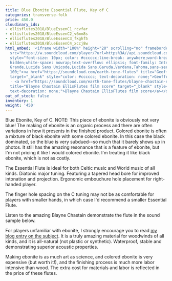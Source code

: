 ```yaml
---
title: Blue Ebonite Essential Flute, Key of C
categories: transverse-folk
price: 450.0
cloudinary_ids:
- ellisflutes2018/BlueEssenC1_rcvfar
- ellisflutes2018/BlueEssenC2_v6mm8s
- ellisflutes2018/BlueEssenC3_fkghf5
- ellisflutes2018/BlueEssenC4_xccj8w
html_embed: '<iframe width="100%" height="20" scrolling="no" frameborder="no" allow="autoplay"
  src="https://w.soundcloud.com/player/?url=https%3A//api.soundcloud.com/tracks/597340230&color=%23ff5500&inverse=false&auto_play=false&show_user=true"></iframe><div
  style="font-size: 10px; color: #cccccc;line-break: anywhere;word-break: normal;overflow:
  hidden;white-space: nowrap;text-overflow: ellipsis; font-family: Interstate,Lucida
  Grande,Lucida Sans Unicode,Lucida Sans,Garuda,Verdana,Tahoma,sans-serif;font-weight:
  100;"><a href="https://soundcloud.com/earth-tone-flutes" title="Geoffrey Ellis Flutes"
  target="_blank" style="color: #cccccc; text-decoration: none;">Geoffrey Ellis Flutes</a>
  · <a href="https://soundcloud.com/earth-tone-flutes/blayne-chastain-ellisflutes-film-score"
  title="Blayne Chastain EllisFlutes film score" target="_blank" style="color: #cccccc;
  text-decoration: none;">Blayne Chastain EllisFlutes film score</a></div>'
out_of_stock: false
inventory: 1
weight: '450'
---
```


Blue Ebonite, Key of C.  NOTE: This piece of ebonite is obviously not very blue!  The making of ebonite is an organic process and there are often variations in how it presents in the finished product.  Colored ebonite is often a mixture of black ebonite with some colored ebonite.  In this case the black dominated, so the blue is very subdued--so much that it barely shows up in photos.  It still has the amazing resonance that is a feature of ebonite, but I'm not pricing it like I would colored ebonite.  I'm treating it like black ebonite, which is not as costly.  

The Essential Flute is ideal for both Celtic music and World music of all kinds. Diatonic major tuning. Featuring a tapered head bore for improved intonation and projection. Ergonomic embouchure hole placement for right-handed player.

The finger hole spacing on the C tuning may not be as comfortable for players with smaller hands, in which case I'd recommend a smaller Essential Flute.

Listen to the amazing Blayne Chastain demonstrate the flute in the sound sample below.

For players unfamiliar with ebonite, I strongly encourage you to read [my blog entry on the subject](http://ellisflutes.com/blog/what-is-ebonite).  It is a truly amazing material for woodwinds of all kinds, and it is all-natural (not plastic or synthetic).  Waterproof, stable and demonstrating superior acoustic properties.

Making ebonite is as much art as science, and colored ebonite is very expensive (but worth it!), and the finishing process is much more labor intensive than wood.  The extra cost for materials and labor is reflected in the price of these flutes.